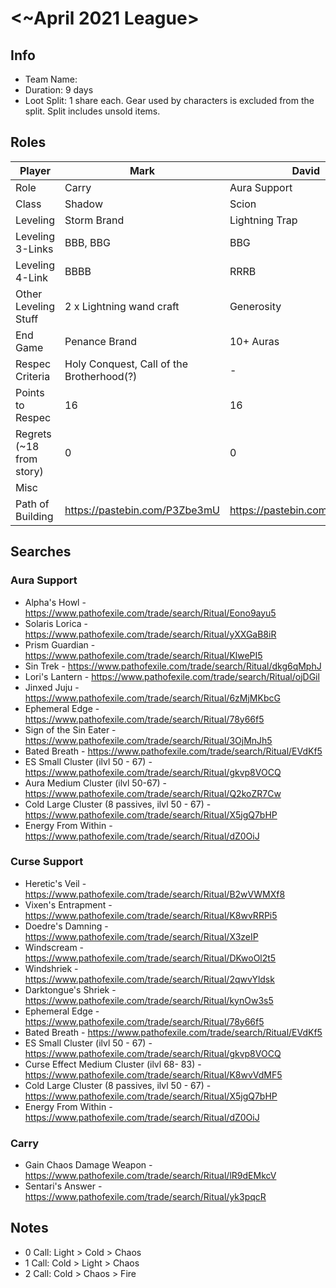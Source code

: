 # <~April 2021 League>

## Info

- Team Name:
- Duration: 9 days
- Loot Split: 1 share each. Gear used by characters is excluded from the split. Split includes unsold items.

## Roles

| Player                   | Mark                                      | David                         | Nick                          |
| ------------------------ | ----------------------------------------- | ----------------------------- | ----------------------------- |
| Role                     | Carry                                     | Aura Support                  | Curse Support                 |
| Class                    | Shadow                                    | Scion                         | Witch                         |
| Leveling                 | Storm Brand                               | Lightning Trap                | Cremation                     |
| Leveling 3-Links         | BBB, BBG                                  | BBG                           | BBG, BGG                      |
| Leveling 4-Link          | BBBB                                      | RRRB                          | BBBG                          |
| Other Leveling Stuff     | 2 x Lightning wand craft                  | Generosity                    | 2 x fire wand craft           |
| End Game                 | Penance Brand                             | 10+ Auras                     | 6 Hexes                       |
| Respec Criteria          | Holy Conquest, Call of the Brotherhood(?) | -                             | 4 Curses                      |
| Points to Respec         | 16                                        | 16                            | 18                            |
| Regrets (~18 from story) | 0                                         | 0                             | 0                             |
| Misc                     |                                           |                               |                               |
| Path of Building         | https://pastebin.com/P3Zbe3mU             | https://pastebin.com/77UY29cs | https://pastebin.com/WnJJsYQK |

## Searches

### Aura Support

- Alpha's Howl - https://www.pathofexile.com/trade/search/Ritual/Eono9ayu5
- Solaris Lorica - https://www.pathofexile.com/trade/search/Ritual/yXXGaB8iR
- Prism Guardian - https://www.pathofexile.com/trade/search/Ritual/KlwePI5
- Sin Trek - https://www.pathofexile.com/trade/search/Ritual/dkg6qMphJ
- Lori's Lantern - https://www.pathofexile.com/trade/search/Ritual/ojDGil
- Jinxed Juju - https://www.pathofexile.com/trade/search/Ritual/6zMjMKbcG
- Ephemeral Edge - https://www.pathofexile.com/trade/search/Ritual/78y66f5
- Sign of the Sin Eater - https://www.pathofexile.com/trade/search/Ritual/3OjMnJh5
- Bated Breath - https://www.pathofexile.com/trade/search/Ritual/EVdKf5
- ES Small Cluster (ilvl 50 - 67) - https://www.pathofexile.com/trade/search/Ritual/gkvp8VOCQ
- Aura Medium Cluster (ilvl 50-67) - https://www.pathofexile.com/trade/search/Ritual/Q2koZR7Cw
- Cold Large Cluster (8 passives, ilvl 50 - 67) - https://www.pathofexile.com/trade/search/Ritual/X5jgQ7bHP
- Energy From Within - https://www.pathofexile.com/trade/search/Ritual/dZ0OiJ

### Curse Support

- Heretic's Veil - https://www.pathofexile.com/trade/search/Ritual/B2wVWMXf8
- Vixen's Entrapment - https://www.pathofexile.com/trade/search/Ritual/K8wvRRPi5
- Doedre's Damning - https://www.pathofexile.com/trade/search/Ritual/X3zeIP
- Windscream - https://www.pathofexile.com/trade/search/Ritual/DKwoOl2t5
- Windshriek - https://www.pathofexile.com/trade/search/Ritual/2qwvYldsk
- Darktongue's Shriek - https://www.pathofexile.com/trade/search/Ritual/kynOw3s5
- Ephemeral Edge - https://www.pathofexile.com/trade/search/Ritual/78y66f5
- Bated Breath - https://www.pathofexile.com/trade/search/Ritual/EVdKf5
- ES Small Cluster (ilvl 50 - 67) - https://www.pathofexile.com/trade/search/Ritual/gkvp8VOCQ
- Curse Effect Medium Cluster (ilvl 68- 83) - https://www.pathofexile.com/trade/search/Ritual/K8wvVdMF5
- Cold Large Cluster (8 passives, ilvl 50 - 67) - https://www.pathofexile.com/trade/search/Ritual/X5jgQ7bHP
- Energy From Within - https://www.pathofexile.com/trade/search/Ritual/dZ0OiJ

### Carry

- Gain Chaos Damage Weapon - https://www.pathofexile.com/trade/search/Ritual/lR9dEMkcV
- Sentari's Answer - https://www.pathofexile.com/trade/search/Ritual/yk3pqcR

## Notes

- 0 Call: Light > Cold > Chaos
- 1 Call: Cold > Light > Chaos
- 2 Call: Cold > Chaos > Fire

